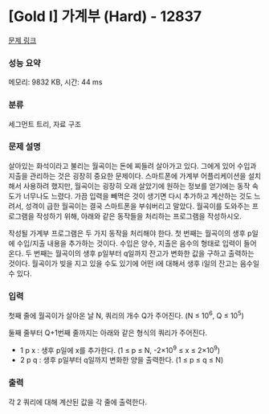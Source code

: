 # [Gold I] 가계부 (Hard) - 12837 

[문제 링크](https://www.acmicpc.net/problem/12837) 

### 성능 요약

메모리: 9832 KB, 시간: 44 ms

### 분류

세그먼트 트리, 자료 구조

### 문제 설명

<p>살아있는 화석이라고 불리는 월곡이는 돈에 찌들려 살아가고 있다. 그에게 있어 수입과 지출을 관리하는 것은 굉장히 중요한 문제이다. 스마트폰에 가계부 어플리케이션을 설치해서 사용하려 했지만, 월곡이는 굉장히 오래 살았기에 원하는 정보를 얻기에는 동작 속도가 너무나도 느렸다. 가끔 입력을 빼먹은 것이 생기면 다시 추가하고 계산하는 것도 느려서, 성격이 급한 월곡이는 결국 스마트폰을 부숴버리고 말았다. 월곡이를 도와주는 프로그램을 작성하기 위해, 아래와 같은 동작들을 처리하는 프로그램을 작성하시오.</p>

<p>작성될 가계부 프로그램은 두 가지 동작을 처리해야 한다. 첫 번째는 월곡이의 생후 p일에 수입/지출 내용을 추가하는 것이다. 수입은 양수, 지출은 음수의 형태로 입력이 들어온다. 두 번째는 월곡이의 생후 p일부터 q일까지 잔고가 변화한 값을 구하고 출력하는 것이다. 월곡이가 빚을 지고 있을 수도 있기에 어떤 i에 대해서 생후 i일의 잔고는 음수일 수 있다.</p>

### 입력 

 <p>첫째 줄에 월곡이가 살아온 날 N, 쿼리의 개수 Q가 주어진다. (N ≤ 10<sup>6</sup>, Q ≤ 10<sup>5</sup>)</p>

<p>둘째 줄부터 Q+1번째 줄까지는 아래와 같은 형식의 쿼리가 주어진다.</p>

<ul>
	<li>1 p x : 생후 p일에 x를 추가한다. (1 ≤ p ≤ N, -2×10<sup>9</sup> ≤ x ≤ 2×10<sup>9</sup>)</li>
	<li>2 p q : 생후 p일부터 q일까지 변화한 양을 출력한다. (1 ≤ p ≤ q ≤ N)</li>
</ul>

### 출력 

 <p>각 2 쿼리에 대해 계산된 값을 각 줄에 출력한다.</p>

